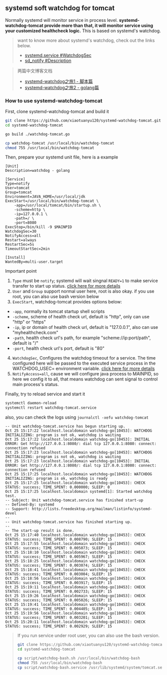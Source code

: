 ## systemd soft watchdog for tomcat
Normally systemd will monitor service in process level. **systemd-watchdog-tomcat provide more than that, it will monitor service using your customized healthcheck logic.** This is based on systemd's watchdog.

> want to know more about systemd's watchdog, check out the links below.
> - [systemd.service #WatchdogSec](https://www.freedesktop.org/software/systemd/man/systemd.service.html#WatchdogSec=)
> - [sd_notify #Description](https://www.freedesktop.org/software/systemd/man/sd_notify.html#Description)

> 两篇中文博客文档
> - [systemd-watchdog之旅1 - 脚本篇](https://linux.xiao5tech.com/linux/advance/systemd_2.1.0_watchdog_for_tomcat.html)
> - [systemd-watchdog之旅2 - golang篇](https://linux.xiao5tech.com/linux/advance/systemd_2.1.1_watchdog_for_tomcat_error_of_nonroot_user.html)

### How to use systemd-watchdog-tomcat
First, clone systemd-watchdog-tomcat and build it
``` bash
git clone https://github.com/xiaotuanyu120/systemd-watchdog-tomcat.git
cd systemd-watchdog-tomcat

go build ./watchdog-tomcat.go

cp watchdog-tomcat /usr/local/bin/watchdog-tomcat
chmod 755 /usr/local/bin/watchdog-tomcat
```

Then, prepare your systemd unit file, here is a example
```
[Unit]
Description=watchdog - golang
 
[Service]
Type=notify
User=tomcat
Group=tomcat
Environment=JAVA_HOME=/usr/local/jdk
ExecStart=/usr/local/bin/watchdog-tomcat \
    -app=/usr/local/tomcat/bin/startup.sh \
    -scheme=http \
    -ip=127.0.0.1 \
    -path=/ \
    -port=8080
ExecStop=/bin/kill -9 $MAINPID
WatchdogSec=30
NotifyAccess=all
Restart=always
RestartSec=5s
TimeoutStartSec=2min
 
[Install]
WantedBy=multi-user.target
```

Important point
1. `Type` must be `notify`; systemd will wait singnal `READY=1` to make service transfer to start up status. [click here for more details](https://www.freedesktop.org/software/systemd/man/systemd.service.html#Type=)
2. `User` and `Group` support normal user here, root is also okay. if you use root, you can also use bash version below
3. `ExecStart`, watchdog-tomcat provides options below:
  - `-app`, normally its tomcat startup shell scripts
  - `-scheme`, scheme of health check url, default is "http", only can use "http" or "https"
  - `-ip`, ip or domain of health check url, default is "127.0.0.1", also can use "myhealthcheck.com"
  - `-path`, health check url's path, for example "scheme://ip:port/path", default is "/"
  - `-port`, health check url's port, default is "80"
4. `WatchdogSec`, Configures the watchdog timeout for a service. The time configured here will be passed to the executed service process in the WATCHDOG_USEC= environment variable. [click here for more details](https://www.freedesktop.org/software/systemd/man/systemd.service.html#WatchdogSec=)
5. `NotifyAccess=all`, cause we will configure java process to MAINPID, so here we config it to all, that means watchdog can sent signal to control main process's status.

Finally, try to reload service and start it
``` bash
systemctl daemon-reload
systemctl restart watchdog-tomcat.service
```
also, you can check the logs using `journalctl -xefu watchdog-tomcat`
``` 
-- Unit watchdog-tomcat.service has begun starting up.
Oct 25 15:17:22 localhost.localdomain watchdog-go[10453]: WATCHDOG INITIALIZING: program is not ok, watchdog is waiting
Oct 25 15:17:22 localhost.localdomain watchdog-go[10453]: INITIAL ERROR: Get http://127.0.0.1:8080/: dial tcp 127.0.0.1:8080: connect: connection refused
Oct 25 15:17:23 localhost.localdomain watchdog-go[10453]: WATCHDOG INITIALIZING: program is not ok, watchdog is waiting
Oct 25 15:17:23 localhost.localdomain watchdog-go[10453]: INITIAL ERROR: Get http://127.0.0.1:8080/: dial tcp 127.0.0.1:8080: connect: connection refused
Oct 25 15:17:25 localhost.localdomain watchdog-go[10453]: WATCHDOG INITIALIZING: program is ok, watchdog is ready
Oct 25 15:17:25 localhost.localdomain watchdog-go[10453]: CHECK STATUS: success; TIME_SPENT: 0.000000; SLEEP: 0
Oct 25 15:17:25 localhost.localdomain systemd[1]: Started watchdog test.
-- Subject: Unit watchdog-tomcat.service has finished start-up
-- Defined-By: systemd
-- Support: http://lists.freedesktop.org/mailman/listinfo/systemd-devel
-- 
-- Unit watchdog-tomcat.service has finished starting up.
-- 
-- The start-up result is done.
Oct 25 15:17:40 localhost.localdomain watchdog-go[10453]: CHECK STATUS: success; TIME_SPENT: 0.008790; SLEEP: 15
Oct 25 15:17:55 localhost.localdomain watchdog-go[10453]: CHECK STATUS: success; TIME_SPENT: 0.005073; SLEEP: 15
Oct 25 15:18:10 localhost.localdomain watchdog-go[10453]: CHECK STATUS: success; TIME_SPENT: 0.005967; SLEEP: 15
Oct 25 15:18:25 localhost.localdomain watchdog-go[10453]: CHECK STATUS: success; TIME_SPENT: 0.003074; SLEEP: 15
Oct 25 15:18:41 localhost.localdomain watchdog-go[10453]: CHECK STATUS: success; TIME_SPENT: 0.003004; SLEEP: 15
Oct 25 15:18:56 localhost.localdomain watchdog-go[10453]: CHECK STATUS: success; TIME_SPENT: 0.003917; SLEEP: 15
Oct 25 15:19:11 localhost.localdomain watchdog-go[10453]: CHECK STATUS: success; TIME_SPENT: 0.002733; SLEEP: 15
Oct 25 15:19:26 localhost.localdomain watchdog-go[10453]: CHECK STATUS: success; TIME_SPENT: 0.005026; SLEEP: 15
Oct 25 15:19:41 localhost.localdomain watchdog-go[10453]: CHECK STATUS: success; TIME_SPENT: 0.004405; SLEEP: 15
Oct 25 15:19:56 localhost.localdomain watchdog-go[10453]: CHECK STATUS: success; TIME_SPENT: 0.003201; SLEEP: 15
Oct 25 15:20:11 localhost.localdomain watchdog-go[10453]: CHECK STATUS: success; TIME_SPENT: 0.002929; SLEEP: 15
```

> If you run service under root user, you can also use the bash version.  
> ``` bash
> git clone https://github.com/xiaotuanyu120/systemd-watchdog-tomcat.git
> cd systemd-watchdog-tomcat
> 
> cp script/watchdog-bash.sh /usr/local/bin/watchdog-bash
> chmod 755 /usr/local/bin/watchdog-bash
> cp script/watchdog-bash.service /usr/lib/systemd/system/tomcat.service
> ```